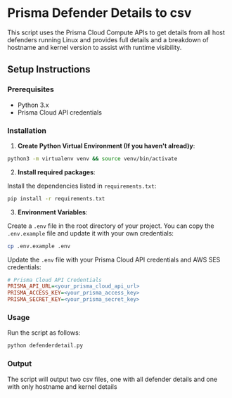 # Prisma Defender Details to csv

This script uses the Prisma Cloud Compute APIs to get details from all host defenders running Linux and provides full details and a breakdown of hostname and kernel version to assist with runtime visibility. 

## Setup Instructions

### Prerequisites

- Python 3.x
- Prisma Cloud API credentials

### Installation

1. **Create Python Virtual Environment (If you haven't alread)y**:

```bash
python3 -m virtualenv venv && source venv/bin/activate  
```

2. **Install required packages**:

Install the dependencies listed in `requirements.txt`:

```bash
pip install -r requirements.txt
```

3. **Environment Variables**:

Create a `.env` file in the root directory of your project. You can copy the `.env.example` file and update it with your own credentials:

```bash
cp .env.example .env
```

Update the `.env` file with your Prisma Cloud API credentials and AWS SES credentials:

```ini
# Prisma Cloud API Credentials
PRISMA_API_URL=<your_prisma_cloud_api_url>
PRISMA_ACCESS_KEY=<your_prisma_access_key>
PRISMA_SECRET_KEY=<your_prisma_secret_key>
```

### Usage

Run the script as follows:

```bash
python defenderdetail.py 
```

### Output

The script will output two csv files, one with all defender details and one with only hostname and kernel details

